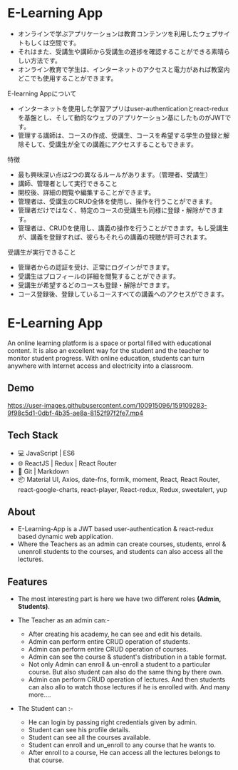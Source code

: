 # E-Learning App
* オンラインで学ぶアプリケーションは教育コンテンツを利用したウェブサイトもしくは空間です。
* それはまた、受講生や講師から受講生の進捗を確認することができる素晴らしい方法です。
* オンライン教育で学生は、インターネットのアクセスと電力があれば教室内どこでも使用することができます。


E-learning Appについて
* インターネットを使用した学習アプリはuser-authenticationとreact-reduxを基盤とし、そして動的なウェブのアプリケーション基にしたものがJWTです。
* 管理する講師は、コースの作成、受講生、コースを希望する学生の登録と解除そして、受講生が全ての講義にアクセスすることもできます。


特徴
* 最も興味深い点は2つの異なるルールがあります。（管理者、受講生）
* 講師、管理者として実行できること
* 開校後、詳細の閲覧や編集することができます。
* 管理者は、受講生のCRUD全体を使用し、操作を行うことができます。
* 管理者だけではなく、特定のコースの受講生も同様に登録・解除ができます。
* 管理者は、CRUDを使用し、講義の操作を行うことができます。もし受講生が、講義を登録すれば、彼らもそれらの講義の視聴が許可されます。

受講生が実行できること
* 管理者からの認証を受け、正常にログインができます。
* 受講生はプロフィールの詳細を閲覧することができます。
* 受講生が希望するどのコースも登録・解除ができます。
* コース登録後、登録しているコースすべての講義へのアクセスができます。


# E-Learning App

An online learning platform is a space or portal filled with educational content. It is also an excellent way for the student and the teacher to monitor student progress. With online education, students can turn anywhere with Internet access and electricity into a classroom.

## Demo

https://user-images.githubusercontent.com/100915096/159109283-9f98c5d1-0dbf-4b35-ae8a-8152f97f2fe7.mp4


## Tech Stack

- 💻 JavaScript | ES6
- 🌐 ReactJS | Redux | React Router
- 🔧 Git | Markdown
- 📦 Material UI, Axios, date-fns, formik, moment, React, React Router, react-google-charts, react-player, React-redux, Redux, sweetalert, yup
## About

- E-Learning-App is a JWT based user-authentication & react-redux based dynamic web application.
- Where the Teachers as an admin can create courses, students, enrol & unenroll students to the courses, and students can also access all the lectures.
## Features

- The most interesting part is here we have two different roles **(Admin, Students)**.
- The Teacher as an admin can:-
     - After creating his academy, he can see and edit his details.
     - Admin can perform entire CRUD operation of students.
     - Admin can perform entire CRUD operation of courses.
     - Admin can see the course & student's distribution in a table format.
     - Not only Admin can enroll & un-enroll a student to a particular course. But also student can also do the same thing by there own.
     - Admin can perform CRUD operation of lectures. And then students can also allo to watch those lectures if he is enrolled with. And many more....

- The Student can :-
     - He can login by passing right credentials given by admin.
     - Student can see his profile details.
     - Student can see all the courses available.
     - Student can enroll and un_enroll to any course that he wants to.
     - After enroll to a course, He can access all the lectures belongs to that course.
